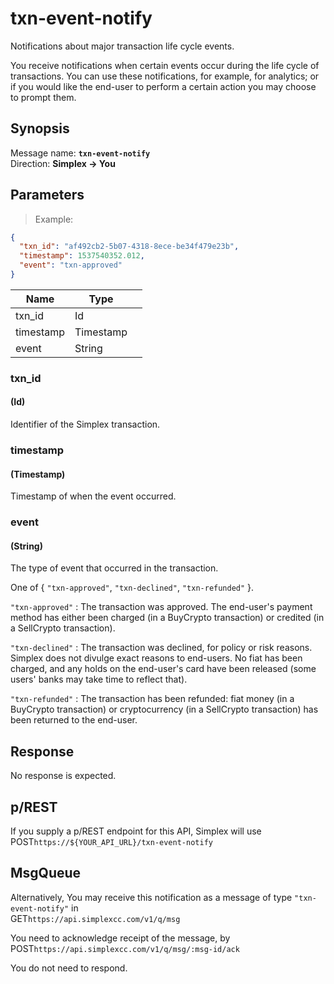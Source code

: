 # txn-event-notify #

Notifications about major transaction life cycle events.

You receive notifications when certain events occur during the life cycle of transactions. You can use these notifications, for example, for analytics; or if you would like the end-user to perform a certain action you may choose to prompt them.

## Synopsis ##

Message name: **`txn-event-notify`**  
Direction: **Simplex &rarr; You**

## Parameters ##

> Example:

```json
{
  "txn_id": "af492cb2-5b07-4318-8ece-be34f479e23b",
  "timestamp": 1537540352.012,
  "event": "txn-approved"
}
```

Name      | Type      |   |
--------- | --------- | - |
txn_id    | Id        |
timestamp | Timestamp |
event     | String    |

### txn_id ###
#### (Id)

Identifier of the Simplex transaction.

### timestamp ###
#### (Timestamp)

Timestamp of when the event occurred.

### event ###
#### (String)

The type of event that occurred in the transaction.

One of { `"txn-approved"`, `"txn-declined"`, `"txn-refunded"` }.

`"txn-approved"` : The transaction was approved. The end-user's payment method has either been charged (in a BuyCrypto transaction) or credited (in a SellCrypto transaction).

`"txn-declined"` : The transaction was declined, for policy or risk reasons. Simplex does not divulge exact reasons to end-users. No fiat has been charged, and any holds on the end-user's card have been released (some users' banks may take time to reflect that).

`"txn-refunded"` : The transaction has been refunded: fiat money (in a BuyCrypto transaction) or cryptocurrency (in a SellCrypto transaction) has been returned to the end-user.

## Response ##

No response is expected.

## p/REST ##

If you supply a p/REST endpoint for this API, Simplex will use  
<span class="http-verb http-post">POST</span>`https://${YOUR_API_URL}/txn-event-notify`

## MsgQueue ##

Alternatively, You may receive this notification as a message of type `"txn-event-notify"` in  
<span class="http-verb http-get">GET</span>`https://api.simplexcc.com/v1/q/msg`

You need to acknowledge receipt of the message, by  
<span class="http-verb http-post">POST</span>`https://api.simplexcc.com/v1/q/msg/:msg-id/ack`

You do not need to respond.

[modeline]: # ( vim: set ts=2 sw=2 expandtab wrap linebreak: )
